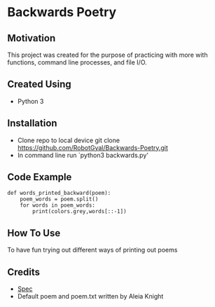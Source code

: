 # Backwards Poetry

## Motivation
This project was created for the purpose of practicing with more with functions, command line processes, and file I/O.

## Created Using
* Python 3

## Installation
* Clone repo to local device git clone https://github.com/RobotGyal/Backwards-Poetry.git
* In command line run `python3 backwards.py'

## Code Example
```
def words_printed_backward(poem):
    poem_words = poem.split()
    for words in poem_words:
        print(colors.grey,words[::-1])
```

## How To Use
To have fun trying out different ways of printing out poems

## Credits
* [Spec](https://github.com/Make-School-Courses/CS-1.1-Intro-to-Programming/blob/master/Projects/Poetry.md)
* Default poem and poem.txt written by Aleia Knight